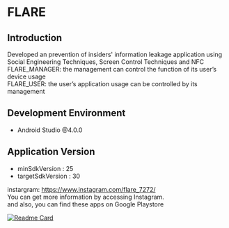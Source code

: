 FLARE
========
Introduction
--------
Developed an prevention of insiders' information leakage application using Social Engineering Techniques, Screen Control Techniques and NFC <br />
FLARE_MANAGER: the management can control the function of its user’s device usage <br />
FLARE_USER: the user’s application usage can be controlled by its management <br />

Development Environment
--------
- Android Studio @4.0.0

Application Version
---------
- minSdkVersion : 25
- targetSdkVersion : 30


instargram: https://www.instagram.com/flare_7272/  
You can get more information by accessing Instagram.<br />
and also, you can find these apps on Google Playstore

[![Readme Card](https://github-readme-stats.vercel.app/api/pin/?username=gut27&repo=github-readme-stats)](https://github.com/anuraghazra/github-readme-stats)
